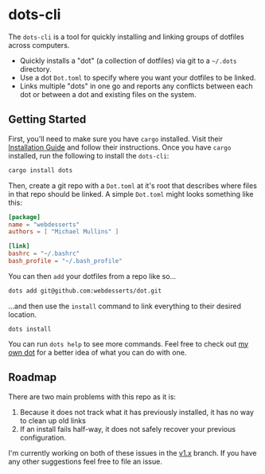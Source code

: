 # dots-cli

The `dots-cli` is a tool for quickly installing and linking groups of dotfiles across computers.

- Quickly installs a "dot" (a collection of dotfiles) via git to a `~/.dots` directory.
- Use a dot `Dot.toml` to specify where you want your dotfiles to be linked.
- Links multiple "dots" in one go and reports any conflicts between each dot or between a dot and existing files on the system.


## Getting Started

First, you'll need to make sure you have `cargo` installed. Visit their [Installation Guide][1] and follow their instructions. Once you have `cargo` installed, run the following to install the `dots-cli`:

```bash
cargo install dots
```

Then, create a git repo with a `Dot.toml` at it's root that describes where files in that repo should be linked. A simple `Dot.toml` might looks something like this:

```toml
[package]
name = "webdesserts"
authors = [ "Michael Mullins" ]

[link]
bashrc = "~/.bashrc"
bash_profile = "~/.bash_profile"
```

You can then `add` your dotfiles from a repo like so...

```bash
dots add git@github.com:webdesserts/dot.git
```

...and then use the `install` command to link everything to their desired location.

```
dots install
```

You can run `dots help` to see more commands. Feel free to check out [my own dot][2] for a better idea of what you can do with one.

## Roadmap

There are two main problems with this repo as it is:

1. Because it does not track what it has previously installed, it has no way to clean up old links
2. If an install fails half-way, it does not safely recover your previous configuration.

I'm currently working on both of these issues in the [v1.x][3] branch. If you have any other suggestions feel free to file an issue.

[1]:[https://doc.rust-lang.org/cargo/getting-started/installation.html]
[2]:[https://github.com/webdesserts/dot]
[3]:[https://github.com/webdesserts/dots-cli/tree/v1.x]